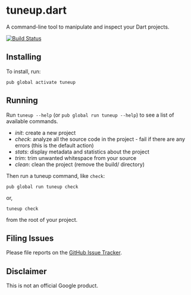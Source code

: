 # tuneup.dart

A command-line tool to manipulate and inspect your Dart projects.

[![Build Status](https://github.com/google/tuneup.dart/workflows/Dart/badge.svg)](https://github.com/google/tuneup.dart/actions)

## Installing

To install, run:

    pub global activate tuneup

## Running

Run `tuneup --help` (or `pub global run tuneup --help`) to see a list of available commands.

- *init*: create a new project
- *check*: analyze all the source code in the project - fail if there are any
   errors (this is the default action)
- *stats*: display metadata and statistics about the project
- *trim*: trim unwanted whitespace from your source
- *clean*: clean the project (remove the build/ directory)

Then run a tuneup command, like `check`:

    pub global run tuneup check

or,

    tuneup check

from the root of your project.

## Filing Issues

Please file reports on the [GitHub Issue Tracker](https://github.com/google/tuneup.dart/issues).

## Disclaimer

This is not an official Google product.

